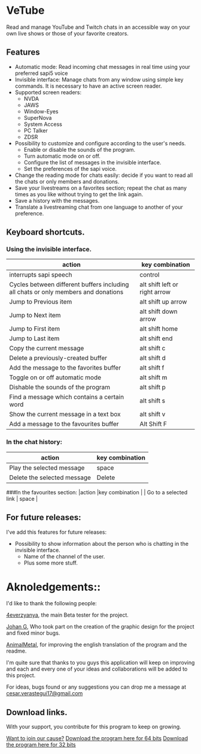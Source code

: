 # VeTube
Read and manage YouTube and Twitch  chats in an accessible way on your own live shows or those of your favorite creators.
## Features

- Automatic mode: Read incoming  chat messages in real time using your preferred sapi5 voice
- Invisible interface: Manage chats from any window using simple key commands. It is necessary to have an active screen reader.
- Supported screen readers:
  - NVDA
  - JAWS
  - Window-Eyes
  - SuperNova
  - System Access
  - PC Talker
  - ZDSR
- Possibility to customize and configure according to the user's needs.
  - Enable or disable the sounds of the program.
  - Turn automatic mode on or off.
  - Configure the list of messages in the invisible interface.
  - Set the preferences of the sapi voice.
- Change the reading mode for chats easily: decide if you want to read all the chats or only members and donations.
- Save your livestreams on a favorites section; repeat the chat as many times as you like without trying to get the link again.
- Save a history with the messages.
- Translate a livestreaming chat from one language to another of your preference.

## Keyboard shortcuts.

### Using the invisible interface.
|action |key combination |
| ------------------------- | ------------- |
|interrupts sapi speech| control |
|Cycles between different buffers including all chats or only members and donations | alt shift left or right arrow |
|Jump to Previous item | alt shift up arrow |
|Jump to Next item | alt shift down arrow |
|Jump to First item | alt shift home |
|Jump to Last item | alt shift end |
|Copy the current message | alt shift c |
| Delete a previously-created buffer       | alt shift d           |
| Add the message to the favorites buffer      | alt shift f           |
|Toggle on or off automatic mode  | alt shift m |
| Dishable the sounds of the program      | alt shift p           |
| Find a message which contains a certain word      | alt shift s           |
|Show the current message in a text box |alt shift v |
|Add a message to the favourites buffer | Alt Shift F |
### In the chat history:
|action |key combination |
| ------------------------- | ------------- |
|Play the  selected message |space
| Delete the  selected message      | Delete |


###In the favourites section:
|action |key combination |
| Go to a selected link      | space            |

## For future releases:
I've add this features for future releases:
- Possibility to show information about the person who is chatting in the invisible interface.
  - Name of the channel of the user.
  - Plus some more stuff.

# Aknoledgements::
I'd like to thank the following people:

[4everzyanya](https://www.youtube.com/c/4everzyanya/),
the main Beta tester for the project.

[Johan G](https://github.com/JohanAnim),
Who took part on the creation of the graphic design for the project and fixed minor bugs.

[AnimalMetal](https://www.twitter.com/AnimalMetal),
for improving the english translation of the program and the readme.

I'm quite sure that thanks to you guys  this application will keep on improving and each and every one of your ideas and collaborations will be added  to this project.

For ideas, bugs found or any suggestions you can drop me a message at 
cesar.verastegui17@gmail.com
## Download links.
With your support, you contribute  for this program to keep on growing.

[Want to join our cause?](https://www.paypal.com/donate/?hosted_button_id=5ZV23UDDJ4C5U)
[Download the program here for 64 bits](https://github.com/metalalchemist/VeTube/releases/download/v2.5/vetube64v2.5.zip)
[Download the program here for 32 bits](https://github.com/metalalchemist/VeTube/releases/download/v2.5/vetube32v2.5.zip)
